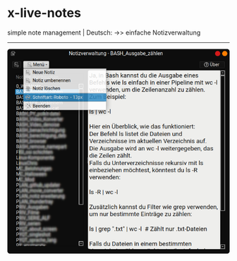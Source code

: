 # x-live-notes
 simple note management  | Deutsch: ->>  einfache Notizverwaltung

---
![screenshot](screenshot.png)

